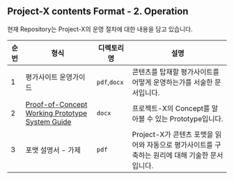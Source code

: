 ## Project-X contents Format - 2. Operation</br>

현재 Repository는 Project-X의 운영 절차에 대한 내용을 담고 있습니다.

|순번|형식|디렉토리 명|설명|
|-|-|-|-|
|1 |평가사이트 운영가이드|`pdf`,`docx`| 콘텐츠를 탑재할 평가사이트를 어떻게 운영하는가를 서술한 문서입니다.|
|2 |[Proof-of-Concept Working Prototype System Guide](https://docs.google.com/document/d/1biuLAkXN41318nWG6743aHaLxc6gWDnwEqK2g2Slf50/edit?usp=sharing)    |`docx`| 프로젝트-X의 Concept를 알아볼 수 있는 Prototype입니다.|
|3 |포맷 설명서 - 가제      | `pdf`|Project-X가 콘텐츠 포맷을 읽어와 자동으로 평가사이트를 구축하는 원리에 대해 기술한 문서입니다. |
